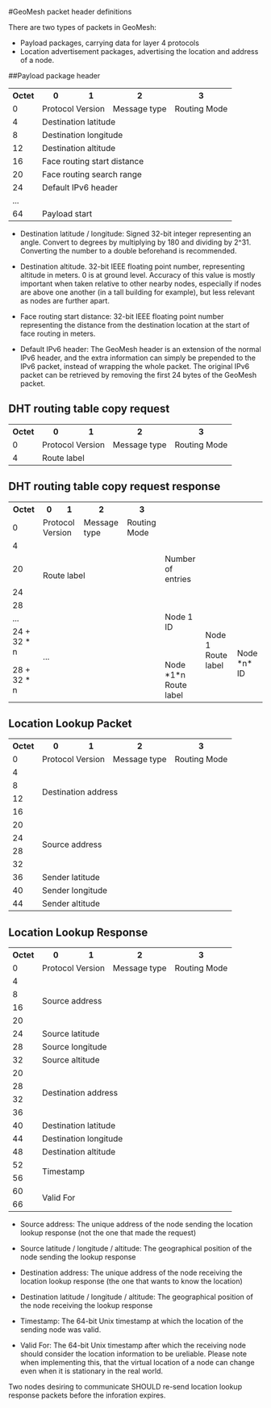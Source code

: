 #GeoMesh packet header definitions

There are two types of packets in GeoMesh:

* Payload packages, carrying data for layer 4 protocols
* Location advertisement packages, advertising the location and address of a node.

##Payload package header

<table>
<tr>
<th>Octet</th>
<th>0</th>
<th>1</th>
<th>2</th>
<th>3</th>
</tr>
<tr>
<td>0</td>
<td colspan="2">Protocol Version</td>
<td>Message type</td>
<td>Routing Mode</td>
</tr>
<tr>
<td>4</td>
<td colspan="4">Destination latitude</td>
</tr>
<tr>
<td>8</td>
<td colspan="4">Destination longitude</td>
</tr>
<tr>
<td>12</td>
<td colspan="4">Destination altitude</td>
</tr>
<tr>
<td>16</td>
<td colspan="4">Face routing start distance</td>
</tr>
<tr>
<td>20</td>
<td colspan="4">Face routing search range</td>
</tr>
<tr>
<td>24</td>
<td colspan="4">Default IPv6 header</td>
</tr>
<tr>
<td>...</td>
<td colspan="4"></td>
</tr>
<tr>
<td>64</td>
<td colspan="4">Payload start</td>
</tr>
</table>

* Destination latitude / longitude: Signed 32-bit integer representing an angle. Convert to degrees by multiplying by
180 and dividing by 2^31. Converting the number to a double beforehand is recommended.

* Destination altitude. 32-bit IEEE floating point number, representing altitude in meters. 0 is at ground level.
Accuracy of this value is mostly important when taken relative to other nearby nodes, especially if nodes are above one
another (in a tall building for example), but less relevant as nodes are further apart.

* Face routing start distance: 32-bit IEEE floating point number representing the distance from the destination location
at the start of face routing in meters.

* Default IPv6 header: The GeoMesh header is an extension of the normal IPv6 header, and the extra information can simply be
prepended to the IPv6 packet, instead of wrapping the whole packet. The original IPv6 packet can be retrieved by removing
the first 24 bytes of the GeoMesh packet.

## DHT routing table copy request

<table>
<tr>
<th>Octet</th>
<th>0</th>
<th>1</th>
<th>2</th>
<th>3</th>
</tr>
<tr>
<td>0</td>
<td colspan="2">Protocol Version</td>
<td>Message type</td>
<td>Routing Mode</td>
</tr>
<tr>
<td>4</td>
<td colspan="4" rowspan="4">Route label</td>
</tr>
</table>

## DHT routing table copy request response

<table>
<tr>
<th>Octet</th>
<th>0</th>
<th>1</th>
<th>2</th>
<th>3</th>
</tr>
<tr>
<td>0</td>
<td colspan="2">Protocol Version</td>
<td>Message type</td>
<td>Routing Mode</td>
</tr>
<tr><td>4</td><td colspan="4" rowspan="4">Route label</td></tr>
<tr><td>20</td><td colspan="4">Number of entries</td></tr>
<tr><td>24</td><td colspan="4" rowspan="4">Node 1 ID</td></tr>
<tr><td>28</td><td colspan="4" rowspan="4">Node 1 Route label</td></tr>
<tr><td>...</td><td colspan="4" rowspan="8">...</td></tr>
<tr><td>24 + 32 * n</td><td colspan="4" rowspan="4">Node *n* ID</td></tr>
<tr><td>28 + 32 * n</td><td colspan="4" rowspan="4">Node *1*n Route label</td></tr>
</table>

## Location Lookup Packet

<table>
<tr><th>Octet</th><th>0</th><th>1</th><th>2</th><th>3</th></tr>
<tr><td>0</td><td colspan="2">Protocol Version</td><td>Message type</td><td>Routing Mode</td></tr>
<tr><td>4</td><td colspan="4" rowspan="4">Destination address</td></tr>
<tr><td>8</td></tr>
<tr><td>12</td></tr>
<tr><td>16</td></tr>
<tr><td>20</td><td colspan="4" rowspan="4">Source address</td></tr>
<tr><td>24</td></tr>
<tr><td>28</td></tr>
<tr><td>32</td></tr>
<tr><td>36</td><td colspan="4">Sender latitude</td></tr>
<tr><td>40</td><td colspan="4">Sender longitude</td></tr>
<tr><td>44</td><td colspan="4">Sender altitude</td></tr>
</table>

## Location Lookup Response

<table>
<tr>
<th>Octet</th>
<th>0</th>
<th>1</th>
<th>2</th>
<th>3</th>
</tr>
<tr>
<td>0</td>
<td colspan="2">Protocol Version</td>
<td>Message type</td>
<td>Routing Mode</td>
</tr>
<tr><td>4</td><td colspan="4" rowspan="4">Source address</td></tr>
<tr><td>8</td></tr>
<tr><td>16</td></tr>
<tr><td>20</td></tr>
<tr><td>24</td><td colspan="4">Source latitude</td></tr>
<tr><td>28</td><td colspan="4">Source longitude</td></tr>
<tr><td>32</td><td colspan="4">Source altitude</td></tr>
<tr><td>20</td><td colspan="4" rowspan="4">Destination address</td></tr>
<tr><td>28</td></tr>
<tr><td>32</td></tr>
<tr><td>36</td></tr>
<tr><td>40</td><td colspan="4">Destination latitude</td></tr>
<tr><td>44</td><td colspan="4">Destination longitude</td></tr>
<tr><td>48</td><td colspan="4">Destination altitude</td></tr>
<tr><td>52</td><td colspan="4" rowspan="2">Timestamp</td></tr>
<tr><td>56</td></tr>
<tr><td>60</td><td colspan="4" rowspan="2">Valid For</td></tr>
<tr><td>66</td></tr>
</table>

* Source address: The unique address of the node sending the location lookup response (not the one that made the request)

* Source latitude / longitude / altitude: The geographical position of the node sending the lookup response

* Destination address: The unique address of the node receiving the location lookup response (the one that wants to know the location)

* Destination latitude / longitude / altitude: The geographical position of the node receiving the lookup response

* Timestamp: The 64-bit Unix timestamp at which the location of the sending node was valid.

* Valid For: The 64-bit Unix timestamp after which the receiving node should consider
  the location information to be ureliable. Please note when implementing this, that the virtual location of a node
  can change even when it is stationary in the real world.

Two nodes desiring to communicate SHOULD re-send location lookup response packets before the inforation expires.